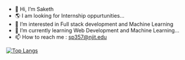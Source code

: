 - 👋 Hi, I’m Saketh
- 🌎 I am looking for Internship oppurtunities...
- 👀 I’m interested in Full stack development and Machine Learning
- 🌱 I’m currently learning Web Development and Machine Learning...
- 📫 How to reach me : sp357@njit.edu


[![Top Langs](https://github-readme-stats.vercel.app/api/top-langs/?username=saketh242&layout=compact)](https://github.com/saketh242/github-readme-stats)

<!---
saketh242/saketh242 is a ✨ special ✨ repository because its `README.md` (this file) appears on your GitHub profile.
You can click the Preview link to take a look at your changes.
--->
